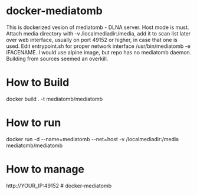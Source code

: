 # docker-mediatomb

This is dockerized vesion of mediatomb - DLNA server. Host mode is must. Attach media directory with -v /localmediadir:/media, add it to scan list later over web interface, usually on port 49152 or higher, in case that one is used. Edit entrypoint.sh for proper network interface /usr/bin/mediatomb -e IFACENAME.
I would use alpine image, but repo has no mediatomb daemon. Building from sources seemed an overkill.

# How to Build
docker build . -t mediatomb/mediatomb

# How to run
docker run -d --name=mediatomb --net=host -v /localmediadir:/media mediatomb/mediatomb

# How to manage
http://YOUR_IP:49152 # docker-mediatomb
